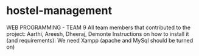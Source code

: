 # hostel-management
WEB PROGRAMMING - TEAM 9
All team members that contributed to the project: Aarthi, Areesh, Dheeraj, Demonte 
Instructions on how to install it (and requirements): We need Xampp (apache and MySql should be turned on) 
